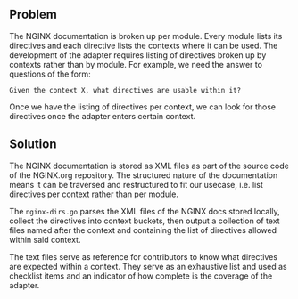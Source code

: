 ## Problem

The NGINX documentation is broken up per module. Every module lists its directives and each directive lists the contexts where it can be used. The development of the adapter requires listing of directives broken up by contexts rather than by module. For example, we need the answer to questions of the form:

	Given the context X, what directives are usable within it?

Once we have the listing of directives per context, we can look for those directives once the adapter enters certain context.

## Solution

The NGINX documentation is stored as XML files as part of the source code of the NGINX.org repository. The structured nature of the documentation means it can be traversed and restructured to fit our usecase, i.e. list directives per context rather than per module.

The `nginx-dirs.go` parses the XML files of the NGINX docs stored locally, collect the directives into context buckets, then output a collection of text files named after the context and containing the list of directives allowed within said context.

The text files serve as reference for contributors to know what directives are expected within a context. They serve as an exhaustive list and used as checklist items and an indicator of how complete is the coverage of the adapter.